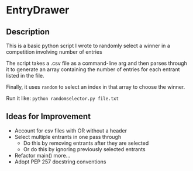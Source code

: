 # EntryDrawer

## Description
This is a basic python script I wrote to randomly select a winner in a competition involving number of entries

The script takes a .csv file as a command-line arg and then parses through it to generate an array containing the number of entries for each entrant listed in the file.

Finally, it uses `random` to select an index in that array to choose the winner.

Run it like:
`python randomselector.py file.txt`

## Ideas for Improvement
- Account for csv files with OR without a header
- Select multiple entrants in one pass through
    - Do this by removing entrants after they are selected
    - Or do this by ignoring previously selected entrants
- Refactor main() more...
- Adopt PEP 257 docstring conventions
